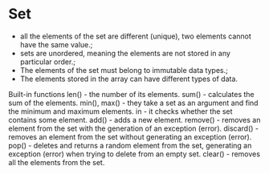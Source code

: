 Set
===

- all the elements of the set are different (unique), two elements cannot have the same value.;
- sets are unordered, meaning the elements are not stored in any particular order.;
- The elements of the set must belong to immutable data types.;
- The elements stored in the array can have different types of data.

Built-in functions
     len() - the number of its elements.
sum() - calculates the sum of the elements.
min(), max() - they take a set as an argument and find the minimum and maximum elements.
in - it checks whether the set contains some element.
add() - adds a new element.
remove() - removes an element from the set with the generation of an exception (error).
discard() - removes an element from the set without generating an exception (error).
pop() - deletes and returns a random element from the set, generating an exception (error) when trying to delete from an empty set.
clear() - removes all the elements from the set.

